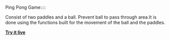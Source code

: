 Ping Pong Game:::: 

Consist of two paddles and a ball.
Prevent ball to pass through area.It is done using the functions built for the movement of the ball and the paddles.

**[Try it live](https://priyank019.github.io/ping-pong-/)**  
